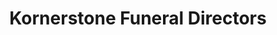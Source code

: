 ---
title: "Kornerstone Funeral Directors"
url: /plainview/kornerstone-funeral-directors/
shop: funeral directors
---
